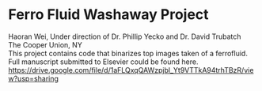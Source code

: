 # Ferro Fluid Washaway Project


Haoran Wei, Under direction of Dr. Phillip Yecko and Dr. David Trubatch \
The Cooper Union, NY\
This project contains code that binarizes top images taken of a ferrofluid.\
Full manuscript submitted to Elsevier could be found here.\
https://drive.google.com/file/d/1aFLQxqQAWzpjbl_Yt9VTTkA94trhTBzR/view?usp=sharing
